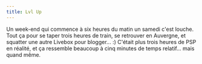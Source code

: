 ```yaml
---
title: Lvl Up
---
```


Un week-end qui commence à six heures du matin un samedi c'est louche. Tout ça
pour se taper trois heures de train, se retrouver en Auvergne, et squatter une
autre Livebox pour blogger... :) C'était plus trois heures de PSP en réalité,
et ça ressemble beaucoup à cinq minutes de temps relatif... mais quand même.

